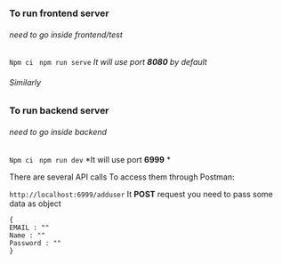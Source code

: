 ### To run frontend server 
###### need to go inside frontend/test 
``` Npm ci ```
``` npm run serve```
*It will use port **8080** by default*

###### Similarly 

### To run backend server
###### need to go inside backend
``` Npm ci ```
``` npm run dev```
*It will use port **6999** *

There are several API calls To access them through Postman:

```http://localhost:6999/adduser```
It **POST** request you need to pass some data as object 

```
{
EMAIL : ""
Name : ""
Password : ""
}

```

